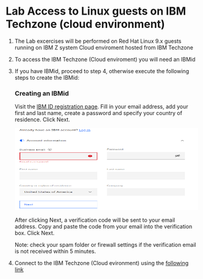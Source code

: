 # Lab Access to Linux guests on IBM Techzone (cloud environment)

1. The Lab excercises will be performed on Red Hat Linux 9.x guests running on IBM Z system Cloud enviroment hosted from IBM Techzone 

2. To access the IBM Techzone (Cloud enviroment) you will need an IBMid
3. If you have IBMid, proceed to step 4,  otherwise execute the following steps to create the IBMid:

    ### Creating an IBMid
    Visit the [IBM ID registration page](https://www.ibm.com/account/reg/us-en/signup?formid=urx-19776). Fill in your email address, add your first and last name, create a password and specify your country of residence. Click Next.

    <img src="../assets/images/IBMid.png" width="551" height="216" >

    After clicking Next, a verification code will be sent to your email address. Copy and paste the code from your email into the verification box. Click Next.

    Note: check your spam folder or firewall settings if the verification email is not received within 5 minutes. 

4. Connect to the IBM Techzone (Cloud evironment) using the
   [following link](https://github.com/IBM/itz-support-public/blob/main/IBM-Cloud/IBM-Cloud-Runbooks/aix-linux-access.md) 
 





